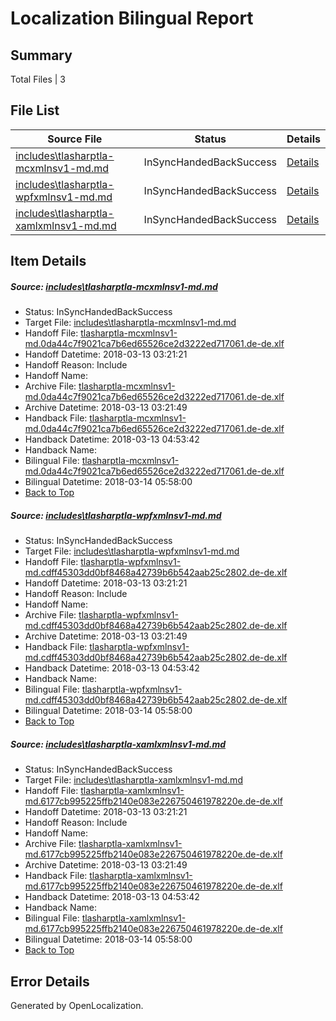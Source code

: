 # <a name='report-top'></a> Localization Bilingual Report

## Summary
 Total Files | 3

## File List
 Source File | Status | Details 
 ----------- | ------ | ------- 
 [includes\tlasharptla-mcxmlnsv1-md.md](https://github.com/OpenLocalizationTestOrg/docs/blob/75444267cc262dcdfc807db05b2441b78c986800/includes/tlasharptla-mcxmlnsv1-md.md) | InSyncHandedBackSuccess | [Details](#a65e132accc7510c15ea9d978615ca3ec85609f633360)
 [includes\tlasharptla-wpfxmlnsv1-md.md](https://github.com/OpenLocalizationTestOrg/docs/blob/75444267cc262dcdfc807db05b2441b78c986800/includes/tlasharptla-wpfxmlnsv1-md.md) | InSyncHandedBackSuccess | [Details](#d500fed6406e8099675eaeef603547fd6d944da233447)
 [includes\tlasharptla-xamlxmlnsv1-md.md](https://github.com/OpenLocalizationTestOrg/docs/blob/75444267cc262dcdfc807db05b2441b78c986800/includes/tlasharptla-xamlxmlnsv1-md.md) | InSyncHandedBackSuccess | [Details](#619eb03b764c4769323d297f4cc3ad49f74286b833451)

## Item Details
##### <a name='a65e132accc7510c15ea9d978615ca3ec85609f633360'></a> Source: [includes\tlasharptla-mcxmlnsv1-md.md](https://github.com/OpenLocalizationTestOrg/docs/blob/75444267cc262dcdfc807db05b2441b78c986800/includes/tlasharptla-mcxmlnsv1-md.md)
* Status: InSyncHandedBackSuccess
* Target File: [includes\tlasharptla-mcxmlnsv1-md.md](https://github.com/OpenLocalizationTestOrg/docs.de-de/blob/345f81dec8ca54db7b6dfb7e28d51459a34d26ff/includes/tlasharptla-mcxmlnsv1-md.md)
* Handoff File: [tlasharptla-mcxmlnsv1-md.0da44c7f9021ca7b6ed65526ce2d3222ed717061.de-de.xlf](https://github.com/OpenLocalizationTestOrg/docs.handoff/blob/606c3cfcd89b25cd3c7edd8bf803f1f2c6ab5017/ol-handoff/OpenLocalizationTestOrg/docs.de-de/master/includes/tlasharptla-mcxmlnsv1-md.0da44c7f9021ca7b6ed65526ce2d3222ed717061.de-de.xlf)
* Handoff Datetime: 2018-03-13 03:21:21
* Handoff Reason: Include
* Handoff Name: 
* Archive File: [tlasharptla-mcxmlnsv1-md.0da44c7f9021ca7b6ed65526ce2d3222ed717061.de-de.xlf](https://github.com/OpenLocalizationTestOrg/docs.handoff/blob/add10f4174076fc5b490b5c1c1166ad68278d22e/ol-archive/OpenLocalizationTestOrg/docs.de-de/master/includes/tlasharptla-mcxmlnsv1-md.0da44c7f9021ca7b6ed65526ce2d3222ed717061.de-de.xlf)
* Archive Datetime: 2018-03-13 03:21:49
* Handback File: [tlasharptla-mcxmlnsv1-md.0da44c7f9021ca7b6ed65526ce2d3222ed717061.de-de.xlf](https://github.com/OpenLocalizationTestOrg/docs.handback/blob/9fd69ba6831995527f4b1d6a016d97da4dba938c/ol-handback/OpenLocalizationTestOrg/docs.de-de/master/includes/tlasharptla-mcxmlnsv1-md.0da44c7f9021ca7b6ed65526ce2d3222ed717061.de-de.xlf)
* Handback Datetime: 2018-03-13 04:53:42
* Handback Name: 
* Bilingual File: [tlasharptla-mcxmlnsv1-md.0da44c7f9021ca7b6ed65526ce2d3222ed717061.de-de.xlf](https://github.com/OpenLocalizationTestOrg/docs.handback/blob/9fd69ba6831995527f4b1d6a016d97da4dba938c/ol-handback/OpenLocalizationTestOrg/docs.de-de/master/includes/tlasharptla-mcxmlnsv1-md.0da44c7f9021ca7b6ed65526ce2d3222ed717061.de-de.xlf)
* Bilingual Datetime: 2018-03-14 05:58:00
* [Back to Top](#report-top)

##### <a name='d500fed6406e8099675eaeef603547fd6d944da233447'></a> Source: [includes\tlasharptla-wpfxmlnsv1-md.md](https://github.com/OpenLocalizationTestOrg/docs/blob/75444267cc262dcdfc807db05b2441b78c986800/includes/tlasharptla-wpfxmlnsv1-md.md)
* Status: InSyncHandedBackSuccess
* Target File: [includes\tlasharptla-wpfxmlnsv1-md.md](https://github.com/OpenLocalizationTestOrg/docs.de-de/blob/345f81dec8ca54db7b6dfb7e28d51459a34d26ff/includes/tlasharptla-wpfxmlnsv1-md.md)
* Handoff File: [tlasharptla-wpfxmlnsv1-md.cdff45303dd0bf8468a42739b6b542aab25c2802.de-de.xlf](https://github.com/OpenLocalizationTestOrg/docs.handoff/blob/606c3cfcd89b25cd3c7edd8bf803f1f2c6ab5017/ol-handoff/OpenLocalizationTestOrg/docs.de-de/master/includes/tlasharptla-wpfxmlnsv1-md.cdff45303dd0bf8468a42739b6b542aab25c2802.de-de.xlf)
* Handoff Datetime: 2018-03-13 03:21:21
* Handoff Reason: Include
* Handoff Name: 
* Archive File: [tlasharptla-wpfxmlnsv1-md.cdff45303dd0bf8468a42739b6b542aab25c2802.de-de.xlf](https://github.com/OpenLocalizationTestOrg/docs.handoff/blob/add10f4174076fc5b490b5c1c1166ad68278d22e/ol-archive/OpenLocalizationTestOrg/docs.de-de/master/includes/tlasharptla-wpfxmlnsv1-md.cdff45303dd0bf8468a42739b6b542aab25c2802.de-de.xlf)
* Archive Datetime: 2018-03-13 03:21:49
* Handback File: [tlasharptla-wpfxmlnsv1-md.cdff45303dd0bf8468a42739b6b542aab25c2802.de-de.xlf](https://github.com/OpenLocalizationTestOrg/docs.handback/blob/9fd69ba6831995527f4b1d6a016d97da4dba938c/ol-handback/OpenLocalizationTestOrg/docs.de-de/master/includes/tlasharptla-wpfxmlnsv1-md.cdff45303dd0bf8468a42739b6b542aab25c2802.de-de.xlf)
* Handback Datetime: 2018-03-13 04:53:42
* Handback Name: 
* Bilingual File: [tlasharptla-wpfxmlnsv1-md.cdff45303dd0bf8468a42739b6b542aab25c2802.de-de.xlf](https://github.com/OpenLocalizationTestOrg/docs.handback/blob/9fd69ba6831995527f4b1d6a016d97da4dba938c/ol-handback/OpenLocalizationTestOrg/docs.de-de/master/includes/tlasharptla-wpfxmlnsv1-md.cdff45303dd0bf8468a42739b6b542aab25c2802.de-de.xlf)
* Bilingual Datetime: 2018-03-14 05:58:00
* [Back to Top](#report-top)

##### <a name='619eb03b764c4769323d297f4cc3ad49f74286b833451'></a> Source: [includes\tlasharptla-xamlxmlnsv1-md.md](https://github.com/OpenLocalizationTestOrg/docs/blob/75444267cc262dcdfc807db05b2441b78c986800/includes/tlasharptla-xamlxmlnsv1-md.md)
* Status: InSyncHandedBackSuccess
* Target File: [includes\tlasharptla-xamlxmlnsv1-md.md](https://github.com/OpenLocalizationTestOrg/docs.de-de/blob/345f81dec8ca54db7b6dfb7e28d51459a34d26ff/includes/tlasharptla-xamlxmlnsv1-md.md)
* Handoff File: [tlasharptla-xamlxmlnsv1-md.6177cb995225ffb2140e083e226750461978220e.de-de.xlf](https://github.com/OpenLocalizationTestOrg/docs.handoff/blob/606c3cfcd89b25cd3c7edd8bf803f1f2c6ab5017/ol-handoff/OpenLocalizationTestOrg/docs.de-de/master/includes/tlasharptla-xamlxmlnsv1-md.6177cb995225ffb2140e083e226750461978220e.de-de.xlf)
* Handoff Datetime: 2018-03-13 03:21:21
* Handoff Reason: Include
* Handoff Name: 
* Archive File: [tlasharptla-xamlxmlnsv1-md.6177cb995225ffb2140e083e226750461978220e.de-de.xlf](https://github.com/OpenLocalizationTestOrg/docs.handoff/blob/add10f4174076fc5b490b5c1c1166ad68278d22e/ol-archive/OpenLocalizationTestOrg/docs.de-de/master/includes/tlasharptla-xamlxmlnsv1-md.6177cb995225ffb2140e083e226750461978220e.de-de.xlf)
* Archive Datetime: 2018-03-13 03:21:49
* Handback File: [tlasharptla-xamlxmlnsv1-md.6177cb995225ffb2140e083e226750461978220e.de-de.xlf](https://github.com/OpenLocalizationTestOrg/docs.handback/blob/9fd69ba6831995527f4b1d6a016d97da4dba938c/ol-handback/OpenLocalizationTestOrg/docs.de-de/master/includes/tlasharptla-xamlxmlnsv1-md.6177cb995225ffb2140e083e226750461978220e.de-de.xlf)
* Handback Datetime: 2018-03-13 04:53:42
* Handback Name: 
* Bilingual File: [tlasharptla-xamlxmlnsv1-md.6177cb995225ffb2140e083e226750461978220e.de-de.xlf](https://github.com/OpenLocalizationTestOrg/docs.handback/blob/9fd69ba6831995527f4b1d6a016d97da4dba938c/ol-handback/OpenLocalizationTestOrg/docs.de-de/master/includes/tlasharptla-xamlxmlnsv1-md.6177cb995225ffb2140e083e226750461978220e.de-de.xlf)
* Bilingual Datetime: 2018-03-14 05:58:00
* [Back to Top](#report-top)


## Error Details

Generated by OpenLocalization.
